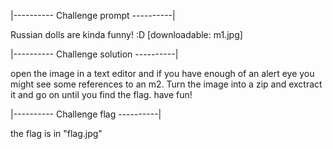 |---------- Challenge prompt ----------|

Russian dolls are kinda funny! :D
[downloadable: m1.jpg]

|---------- Challenge solution ----------|

open the image in a text editor and if you have enough of an alert eye you
might see some references to an m2. Turn the image into a zip and exctract 
it and go on until you find the flag.
have fun! 

|---------- Challenge flag ----------|

the flag is in "flag.jpg"